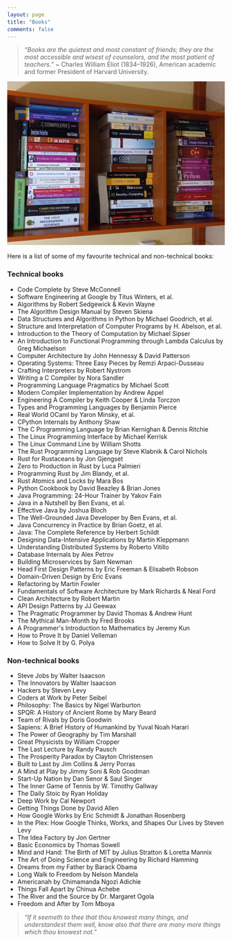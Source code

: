 ```yaml
---
layout: page
title: "Books"
comments: false
---
```


> _“Books are the quietest and most constant of friends; they are the most accessible and wisest of counselors, and the most patient of teachers.”_ ~ Charles William Eliot (1834–1926), American academic and former President of Harvard University.

![Tech books library photo](/assets/img/books-library/books-lib.jpg "Library of technical books")

Here is a list of some of my favourite technical and non-technical books:

### Technical books

- Code Complete by Steve McConnell
- Software Engineering at Google by Titus Winters, et al.
- Algorithms by Robert Sedgewick & Kevin Wayne
- The Algorithm Design Manual by Steven Skiena
- Data Structures and Algorithms in Python by Michael Goodrich, et al.
- Structure and Interpretation of Computer Programs by H. Abelson, et al.
- Introduction to the Theory of Computation by Michael Sipser
- An Introduction to Functional Programming through Lambda Calculus by Greg Michaelson
- Computer Architecture by John Hennessy & David Patterson
- Operating Systems: Three Easy Pieces by Remzi Arpaci-Dusseau
- Crafting Interpreters by Robert Nystrom
- Writing a C Compiler by Nora Sandler
- Programming Language Pragmatics by Michael Scott
- Modern Compiler Implementation by Andrew Appel
- Engineering A Compiler by Keith Cooper & Linda Torczon
- Types and Programming Languages by Benjamin Pierce
- Real World OCaml by Yaron Minsky, et al.
- CPython Internals by Anthony Shaw
- The C Programming Language by Brian Kernighan & Dennis Ritchie
- The Linux Programming Interface by Michael Kerrisk
- The Linux Command Line by William Shotts
- The Rust Programming Language by Steve Klabnik & Carol Nichols
- Rust for Rustaceans by Jon Gjengset
- Zero to Production in Rust by Luca Palmieri
- Programming Rust by Jim Blandy, et al.
- Rust Atomics and Locks by Mara Bos
- Python Cookbook by David Beazley & Brian Jones
- Java Programming: 24-Hour Trainer by Yakov Fain
- Java in a Nutshell by Ben Evans, et al.
- Effective Java by Joshua Bloch
- The Well-Grounded Java Developer by Ben Evans, et al.
- Java Concurrency in Practice by Brian Goetz, et al.
- Java: The Complete Reference by Herbert Schildt
- Designing Data-Intensive Applications by Martin Kleppmann
- Understanding Distributed Systems by Roberto Vitillo
- Database Internals by Alex Petrov
- Building Microservices by Sam Newman
- Head First Design Patterns by Eric Freeman & Elisabeth Robson
- Domain-Driven Design by Eric Evans
- Refactoring by Martin Fowler
- Fundamentals of Software Architecture by Mark Richards & Neal Ford
- Clean Architecture by Robert Martin
- API Design Patterns by JJ Geewax
- The Pragmatic Programmer by David Thomas & Andrew Hunt
- The Mythical Man-Month by Fred Brooks
- A Programmer's Introduction to Mathematics by Jeremy Kun
- How to Prove It by Daniel Velleman
- How to Solve It by G. Polya


### Non-technical books

- Steve Jobs by Walter Isaacson
- The Innovators by Walter Isaacson
- Hackers by Steven Levy
- Coders at Work by Peter Seibel
- Philosophy: The Basics by Nigel Warburton
- SPQR: A History of Ancient Rome by Mary Beard
- Team of Rivals by Doris Goodwin
- Sapiens: A Brief History of Humankind by Yuval Noah Harari
- The Power of Geography by Tim Marshall
- Great Physicists by William Cropper
- The Last Lecture by Randy Pausch
- The Prosperity Paradox by Clayton Christensen
- Built to Last by Jim Collins & Jerry Porras
- A Mind at Play by Jimmy Soni & Rob Goodman
- Start-Up Nation by Dan Senor & Saul Singer
- The Inner Game of Tennis by W. Timothy Gallway
- The Daily Stoic by Ryan Holiday
- Deep Work by Cal Newport
- Getting Things Done by David Allen
- How Google Works by Eric Schmidt & Jonathan Rosenberg
- In the Plex: How Google Thinks, Works, and Shapes Our Lives by Steven Levy
- The Idea Factory by Jon Gertner
- Basic Economics by Thomas Sowell
- Mind and Hand: The Birth of MIT by Julius Stratton & Loretta Mannix
- The Art of Doing Science and Engineering by Richard Hamming
- Dreams from my Father by Barack Obama
- Long Walk to Freedom by Nelson Mandela
- Americanah by Chimamanda Ngozi Adichie
- Things Fall Apart by Chinua Achebe
- The River and the Source by Dr. Margaret Ogola
- Freedom and After by Tom Mboya


> _“If it seemeth to thee that thou knowest many things, and understandest them well, know also that there are many more things which thou knowest not.”_
